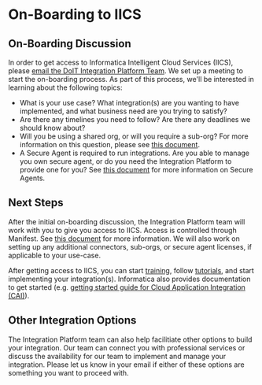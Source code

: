 # On-Boarding to IICS

## On-Boarding Discussion

In order to get access to Informatica Intelligent Cloud Services (IICS), please [email the DoIT Integration Platform Team](mailto:doit-integration-platform@office365.wisc.edu).
We set up a meeting to start the on-boarding process.
As part of this process, we'll be interested in learning about the following topics:

- What is your use case? What integration(s) are you wanting to have implemented, and what business need are you trying to satisfy?
- Are there any timelines you need to follow? Are there any deadlines we should know about?
- Will you be using a shared org, or will you require a sub-org? For more information on this question, please see [this document](./shared-org-vs-sub-org.md).
- A Secure Agent is required to run integrations. Are you able to manage you own secure agent, or do you need the Integration Platform to provide one for you? See [this document](./best-practices/secure-agent.md) for more information on Secure Agents.

## Next Steps

After the initial on-boarding discussion, the Integration Platform team will work with you to give you access to IICS.
Access is controlled through Manifest.
See [this document](./howto.md#how-to-create-a-manifest-group-for-your-team-for-access-control) for more information.
We will also work on setting up any additional connectors, sub-orgs, or secure agent licenses, if applicable to your use-case.

After getting access to IICS, you can start [training](./training.md), follow [tutorials](./tutorials.md), and start implementing your integration(s).
Informatica also provides documentation to get started (e.g. [getting started guide for Cloud Application Integration (CAI)](https://network.informatica.com/docs/DOC-17653)).

## Other Integration Options

The Integration Platform team can also help facilitiate other options to build your integration.
Our team can connect you with professional services or discuss the availability for our team to implement and manage your integration.
Please let us know in your email if either of these options are something you want to proceed with.